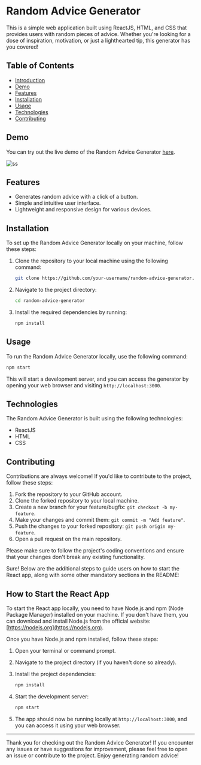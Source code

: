 # Random Advice Generator
 This is a simple web application built using ReactJS, HTML, and CSS that provides users with random pieces of advice. Whether you're looking for a dose of inspiration, motivation, or just a lighthearted tip, this generator has you covered!

## Table of Contents

- [Introduction](#introduction)
- [Demo](#demo)
- [Features](#features)
- [Installation](#installation)
- [Usage](#usage)
- [Technologies](#technologies)
- [Contributing](#contributing)

## Demo

You can try out the live demo of the Random Advice Generator [here](https://your-demo-link.com).

![ss](https://github.com/ghsharma/advice_generator/assets/95496933/4d0bed0c-af2e-4cf6-9733-248bd7307353)

## Features

- Generates random advice with a click of a button.
- Simple and intuitive user interface.
- Lightweight and responsive design for various devices.

## Installation

To set up the Random Advice Generator locally on your machine, follow these steps:

1. Clone the repository to your local machine using the following command:

   ```bash
   git clone https://github.com/your-username/random-advice-generator.git
   ```

2. Navigate to the project directory:

   ```bash
   cd random-advice-generator
   ```

3. Install the required dependencies by running:

   ```bash
   npm install
   ```

## Usage

To run the Random Advice Generator locally, use the following command:

```bash
npm start
```

This will start a development server, and you can access the generator by opening your web browser and visiting `http://localhost:3000`.

## Technologies

The Random Advice Generator is built using the following technologies:

- ReactJS
- HTML
- CSS

## Contributing

Contributions are always welcome! If you'd like to contribute to the project, follow these steps:

1. Fork the repository to your GitHub account.
2. Clone the forked repository to your local machine.
3. Create a new branch for your feature/bugfix: `git checkout -b my-feature`.
4. Make your changes and commit them: `git commit -m "Add feature"`.
5. Push the changes to your forked repository: `git push origin my-feature`.
6. Open a pull request on the main repository.

Please make sure to follow the project's coding conventions and ensure that your changes don't break any existing functionality.

Sure! Below are the additional steps to guide users on how to start the React app, along with some other mandatory sections in the README:

## How to Start the React App

To start the React app locally, you need to have Node.js and npm (Node Package Manager) installed on your machine. If you don't have them, you can download and install Node.js from the official website: [https://nodejs.org](https://nodejs.org).

Once you have Node.js and npm installed, follow these steps:

1. Open your terminal or command prompt.
2. Navigate to the project directory (if you haven't done so already).
3. Install the project dependencies:

   ```bash
   npm install
   ```

4. Start the development server:

   ```bash
   npm start
   ```

5. The app should now be running locally at `http://localhost:3000`, and you can access it using your web browser.

---
Thank you for checking out the Random Advice Generator! If you encounter any issues or have suggestions for improvement, please feel free to open an issue or contribute to the project. Enjoy generating random advice!
